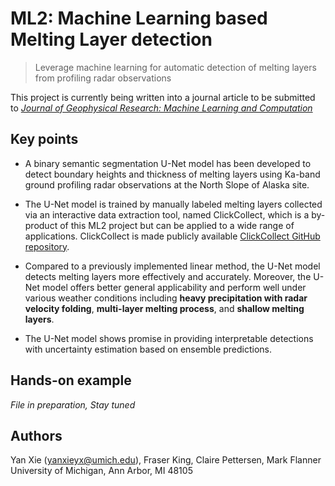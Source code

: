 # ML2: Machine Learning based Melting Layer detection
> Leverage machine learning for automatic detection of melting layers from profiling radar observations     

This project is currently being written into a journal article to be submitted to [*Journal of Geophysical Research: Machine Learning and Computation*](https://agupubs.onlinelibrary.wiley.com/journal/29935210)

## Key points
- A binary semantic segmentation U-Net model has been developed to detect boundary heights and thickness of melting layers using Ka-band ground profiling radar observations at the North Slope of Alaska site.

- The U-Net model is trained by manually labeled melting layers collected via an interactive data extraction tool, named ClickCollect, which is a by-product of this ML2 project but can be applied to a wide range of applications. ClickCollect is made publicly available [ClickCollect GitHub repository](https://github.com/YXIE1010/ClickCollect).

- Compared to a previously implemented linear method, the U-Net model detects melting layers more effectively and accurately. Moreover, the U-Net model offers better general applicability and perform well under various weather conditions including **heavy precipitation with radar velocity folding**, **multi-layer melting process**, and **shallow melting layers**.

- The U-Net model shows promise in providing interpretable detections with uncertainty estimation based on ensemble predictions.

## Hands-on example
*File in preparation, Stay tuned*

## Authors
Yan Xie (yanxieyx@umich.edu), Fraser King, Claire Pettersen, Mark Flanner   
University of Michigan, Ann Arbor, MI 48105





